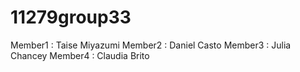# 11279group33

Member1 : Taise Miyazumi
Member2 : Daniel Casto
Member3 : Julia Chancey
Member4 : Claudia Brito
